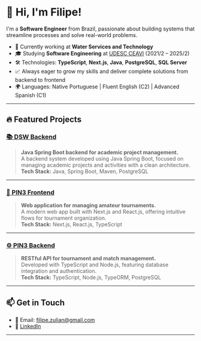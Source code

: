 # 👋 Hi, I'm Filipe!

I'm a **Software Engineer** from Brazil, passionate about building systems that streamline processes and solve real-world problems.

- 🚀 Currently working at **Water Services and Technology**
- 🎓 Studying **Software Engineering** at [UDESC CEAVI](https://www.udesc.br/ceavi) (2021/2 – 2025/2)
- 🛠️ Technologies: **TypeScript**, **Next.js**, **Java**, **PostgreSQL**, **SQL Server**
- 📈 Always eager to grow my skills and deliver complete solutions from backend to frontend
- 🌍 Languages: Native Portuguese | Fluent English (C2) | Advanced Spanish (C1)

---

## 🔥 Featured Projects

### [📚 DSW Backend](https://github.com/filipezulian/dsw-backend)
> **Java Spring Boot backend for academic project management.**  
> A backend system developed using Java Spring Boot, focused on managing academic projects and activities with a clean architecture.  
> **Tech Stack:** Java, Spring Boot, Maven, PostgreSQL

---

### [🎯 PIN3 Frontend](https://github.com/filipezulian/PIN3-Frontend)
> **Web application for managing amateur tournaments.**  
> A modern web app built with Next.js and React.js, offering intuitive flows for tournament organization.  
> **Tech Stack:** Next.js, React.js, TypeScript

---

### [⚙️ PIN3 Backend](https://github.com/filipezulian/PIN3-Backend)
> **RESTful API for tournament and match management.**  
> Developed with TypeScript and Node.js, featuring database integration and authentication.  
> **Tech Stack:** TypeScript, Node.js, TypeORM, PostgreSQL

---

## 📫 Get in Touch

- 📧 Email: [filipe.zulian@gmail.com](mailto:filipe.zulian@gmail.com)
- 💼 [LinkedIn](https://www.linkedin.com/in/filipe-zulian/)

---
